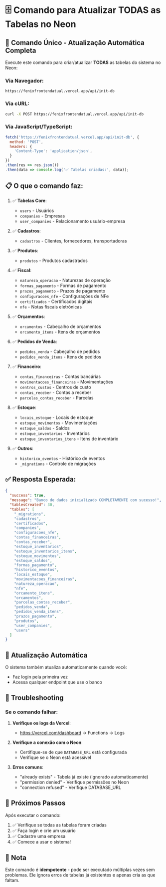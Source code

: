 # 🗄️ Comando para Atualizar TODAS as Tabelas no Neon

## 🚀 Comando Único - Atualização Automática Completa

Execute este comando para criar/atualizar **TODAS** as tabelas do sistema no Neon:

### Via Navegador:
```
https://fenixfrontendatual.vercel.app/api/init-db
```

### Via cURL:
```bash
curl -X POST https://fenixfrontendatual.vercel.app/api/init-db
```

### Via JavaScript/TypeScript:
```javascript
fetch('https://fenixfrontendatual.vercel.app/api/init-db', {
  method: 'POST',
  headers: {
    'Content-Type': 'application/json',
  }
})
.then(res => res.json())
.then(data => console.log('✅ Tabelas criadas:', data));
```

## 📋 O que o comando faz:

1. ✅ **Tabelas Core**:
   - `users` - Usuários
   - `companies` - Empresas
   - `user_companies` - Relacionamento usuário-empresa

2. ✅ **Cadastros**:
   - `cadastros` - Clientes, fornecedores, transportadoras

3. ✅ **Produtos**:
   - `produtos` - Produtos cadastrados

4. ✅ **Fiscal**:
   - `natureza_operacao` - Naturezas de operação
   - `formas_pagamento` - Formas de pagamento
   - `prazos_pagamento` - Prazos de pagamento
   - `configuracoes_nfe` - Configurações de NFe
   - `certificados` - Certificados digitais
   - `nfe` - Notas fiscais eletrônicas

5. ✅ **Orçamentos**:
   - `orcamentos` - Cabeçalho de orçamentos
   - `orcamento_itens` - Itens de orçamentos

6. ✅ **Pedidos de Venda**:
   - `pedidos_venda` - Cabeçalho de pedidos
   - `pedidos_venda_itens` - Itens de pedidos

7. ✅ **Financeiro**:
   - `contas_financeiras` - Contas bancárias
   - `movimentacoes_financeiras` - Movimentações
   - `centros_custos` - Centros de custo
   - `contas_receber` - Contas a receber
   - `parcelas_contas_receber` - Parcelas

8. ✅ **Estoque**:
   - `locais_estoque` - Locais de estoque
   - `estoque_movimentos` - Movimentações
   - `estoque_saldos` - Saldos
   - `estoque_inventarios` - Inventários
   - `estoque_inventarios_itens` - Itens de inventário

9. ✅ **Outros**:
   - `historico_eventos` - Histórico de eventos
   - `_migrations` - Controle de migrações

## ✅ Resposta Esperada:

```json
{
  "success": true,
  "message": "Banco de dados inicializado COMPLETAMENTE com sucesso!",
  "tablesCreated": 30,
  "tables": [
    "_migrations",
    "cadastros",
    "certificados",
    "companies",
    "configuracoes_nfe",
    "contas_financeiras",
    "contas_receber",
    "estoque_inventarios",
    "estoque_inventarios_itens",
    "estoque_movimentos",
    "estoque_saldos",
    "formas_pagamento",
    "historico_eventos",
    "locais_estoque",
    "movimentacoes_financeiras",
    "natureza_operacao",
    "nfe",
    "orcamento_itens",
    "orcamentos",
    "parcelas_contas_receber",
    "pedidos_venda",
    "pedidos_venda_itens",
    "prazos_pagamento",
    "produtos",
    "user_companies",
    "users"
  ]
}
```

## 🔄 Atualização Automática

O sistema também atualiza automaticamente quando você:
- Faz login pela primeira vez
- Acessa qualquer endpoint que use o banco

## 🐛 Troubleshooting

### Se o comando falhar:

1. **Verifique os logs da Vercel**:
   - https://vercel.com/dashboard → Functions → Logs

2. **Verifique a conexão com o Neon**:
   - Certifique-se de que `DATABASE_URL` está configurada
   - Verifique se o Neon está acessível

3. **Erros comuns**:
   - "already exists" - Tabela já existe (ignorado automaticamente)
   - "permission denied" - Verifique permissões no Neon
   - "connection refused" - Verifique DATABASE_URL

## 🎯 Próximos Passos

Após executar o comando:

1. ✅ Verifique se todas as tabelas foram criadas
2. ✅ Faça login e crie um usuário
3. ✅ Cadastre uma empresa
4. ✅ Comece a usar o sistema!

## 📝 Nota

Este comando é **idempotente** - pode ser executado múltiplas vezes sem problemas. Ele ignora erros de tabelas já existentes e apenas cria as que faltam.

